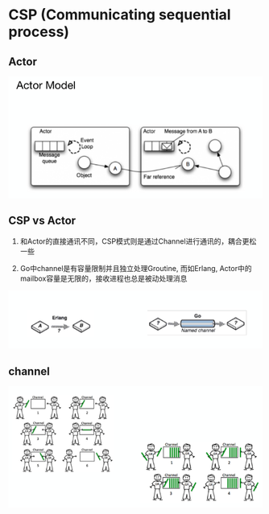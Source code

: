 # CSP (Communicating sequential process)

## Actor

![图 1](../../images/957a887be35d28b4f485be2330c70f2ae2b776e1305504ec81f1a9a3253cee51.png)  

## CSP vs Actor

1. 和Actor的直接通讯不同，CSP模式则是通过Channel进行通讯的，耦合更松一些

2. Go中channel是有容量限制并且独立处理Groutine,  而如Erlang, Actor中的mailbox容量是无限的，接收进程也总是被动处理消息

![图 2](../../images/682a928fc7b80c7a546d7a401589f539afd774cd8b00bb3d1c206ed4c948657e.png)  

## channel

![图 3](../../images/a82920d14e8840b9a460870c203e4f2513ca46dec0d268af5b4aeb6e6cf78f7d.png)  

